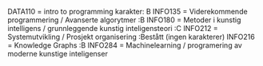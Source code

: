 DATA110 = intro to programming
karakter: B
INFO135 = Viderekommende programmering / Avanserte algorytmer
:B
INFO180 = Metoder i kunstig intelligens / grunnleggende kunstig inteligensteori
:C
INFO212 = Systemutvikling / Prosjekt organisering
:Bestått (ingen karakterer)
INFO216 = Knowledge Graphs
:B
INFO284 = Machinelearning / programering av moderne kunstige inteligenser
